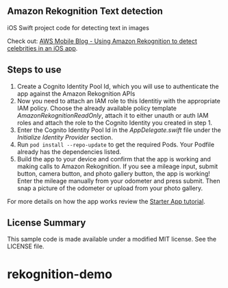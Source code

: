 ## Amazon Rekognition Text detection

iOS Swift project code for detecting text in images

Check out: [AWS Mobile Blog - Using Amazon Rekognition to detect celebrities in an iOS app](https://aws.amazon.com/blogs/mobile/amazon-rekognition-detects-celebrities-in-ios-app/).

## Steps to use

1. Create a Cognito Identity Pool Id, which you will use to authenticate the app against the Amazon Rekognition APIs
2. Now you need to attach an IAM role to this Identitiy with the appropriate IAM policy. Choose the already available policy template *AmazonRekognitionReadOnly*, attach it to either unauth or auth IAM roles and attach the role to the Cognito Identity you created in step 1. 
3. Enter the Cognito Identity Pool Id in the *AppDelegate.swift* file under the *Initialize Identity Provider* section. 
4. Run `pod install --repo-update` to get the required Pods. Your Podfile already has the dependencies listed.
5. Build the app to your device and confirm that the app is working and making calls to
Amazon Rekognition. If you see a mileage input, submit button, camera button, and photo gallery button, the app is working! Enter the mileage manually from your odometer and press submit. Then snap a picture of the odometer or upload from your photo gallery.

For more details on how the app works review the [Starter App tutorial](https://github.com/aws-samples/amazon-rekognition-celebrity-detection-ios/blob/starter-app/README.md).

## License Summary

This sample code is made available under a modified MIT license. See the LICENSE file.
# rekognition-demo
